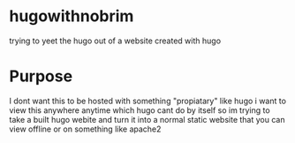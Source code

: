 # hugowithnobrim
trying to yeet the hugo out of a website created with hugo

# Purpose
I dont want this to be hosted with something "propiatary" like hugo
i want to view this anywhere anytime which hugo cant do by itself
so im trying to take a built hugo webite and turn it into a normal static website that you can view offline or on something like apache2
